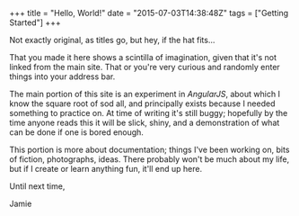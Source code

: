 +++
title = "Hello, World!"
date = "2015-07-03T14:38:48Z"
tags = ["Getting Started"]
+++

Not exactly original, as titles go, but hey, if the hat fits...

That you made it here shows a scintilla of imagination, given that it's not linked from the main site. That or you're very curious and randomly enter things into your address bar.

The main portion of this site is an experiment in *AngularJS*, about which I know the square root of sod all, and principally exists because I needed something to practice on. At time of writing it's still buggy; hopefully by the time anyone reads this it will be slick, shiny, and a demonstration of what can be done if one is bored enough.

This portion is more about documentation; things I've been working on, bits of fiction, photographs, ideas. There probably won't be much about my life, but if I create or learn anything fun, it'll end up here.

Until next time,

Jamie
